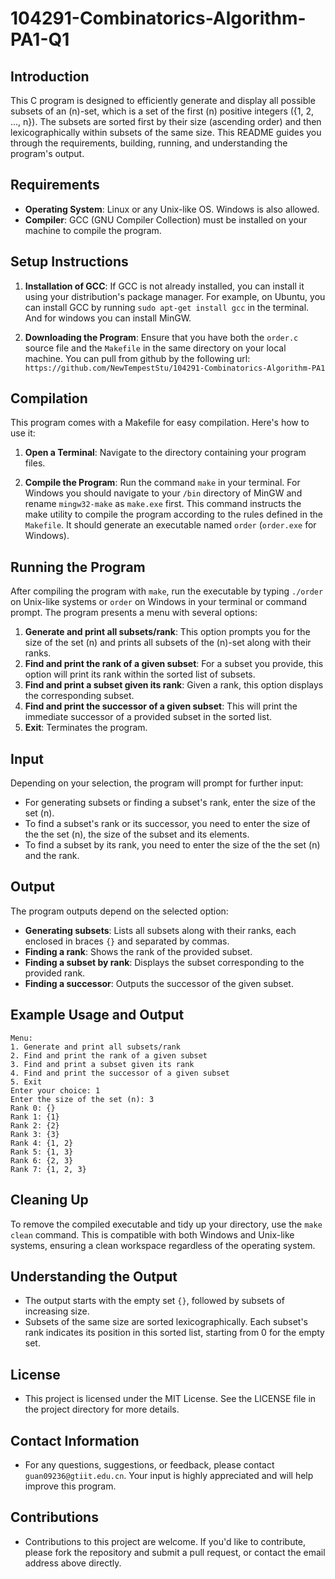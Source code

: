 # 104291-Combinatorics-Algorithm-PA1-Q1

## Introduction

This C program is designed to efficiently generate and display all possible subsets of an \(n\)-set, which is a set of the first \(n\) positive integers \(\{1, 2, ..., n\}\). The subsets are sorted first by their size (ascending order) and then lexicographically within subsets of the same size. This README guides you through the requirements, building, running, and understanding the program's output.

## Requirements

- **Operating System**: Linux or any Unix-like OS. Windows is also allowed.
- **Compiler**: GCC (GNU Compiler Collection) must be installed on your machine to compile the program.

## Setup Instructions

1. **Installation of GCC**: If GCC is not already installed, you can install it using your distribution's package manager. For example, on Ubuntu, you can install GCC by running `sudo apt-get install gcc` in the terminal. And for windows you can install MinGW.

2. **Downloading the Program**: Ensure that you have both the `order.c` source file and the `Makefile` in the same directory on your local machine. You can pull from github by the following url: `https://github.com/NewTempestStu/104291-Combinatorics-Algorithm-PA1`

## Compilation

This program comes with a Makefile for easy compilation. Here's how to use it:

1. **Open a Terminal**: Navigate to the directory containing your program files.

2. **Compile the Program**: Run the command `make` in your terminal. For Windows you should navigate to your `/bin` directory of MinGW and rename `mingw32-make` as `make.exe` first. This command instructs the make utility to compile the program according to the rules defined in the `Makefile`. It should generate an executable named `order` (`order.exe` for Windows).

## Running the Program

After compiling the program with `make`, run the executable by typing `./order` on Unix-like systems or `order` on Windows in your terminal or command prompt. The program presents a menu with several options:

1. **Generate and print all subsets/rank**: This option prompts you for the size of the set \(n\) and prints all subsets of the \(n\)-set along with their ranks.
2. **Find and print the rank of a given subset**: For a subset you provide, this option will print its rank within the sorted list of subsets.
3. **Find and print a subset given its rank**: Given a rank, this option displays the corresponding subset.
4. **Find and print the successor of a given subset**: This will print the immediate successor of a provided subset in the sorted list.
5. **Exit**: Terminates the program.

## Input

Depending on your selection, the program will prompt for further input:

- For generating subsets or finding a subset's rank, enter the size of the set \(n\).
- To find a subset's rank or its successor, you need to enter the size of the the set \(n\), the size of the subset and its elements.
- To find a subset by its rank, you need to enter the size of the the set \(n\) and the rank.

## Output

The program outputs depend on the selected option:

- **Generating subsets**: Lists all subsets along with their ranks, each enclosed in braces `{}` and separated by commas.
- **Finding a rank**: Shows the rank of the provided subset.
- **Finding a subset by rank**: Displays the subset corresponding to the provided rank.
- **Finding a successor**: Outputs the successor of the given subset.

## Example Usage and Output

```plaintext
Menu:
1. Generate and print all subsets/rank
2. Find and print the rank of a given subset
3. Find and print a subset given its rank
4. Find and print the successor of a given subset
5. Exit
Enter your choice: 1
Enter the size of the set (n): 3
Rank 0: {}
Rank 1: {1}
Rank 2: {2}
Rank 3: {3}
Rank 4: {1, 2}
Rank 5: {1, 3}
Rank 6: {2, 3}
Rank 7: {1, 2, 3}
```

## Cleaning Up

To remove the compiled executable and tidy up your directory, use the `make clean` command. This is compatible with both Windows and Unix-like systems, ensuring a clean workspace regardless of the operating system.

## Understanding the Output

- The output starts with the empty set `{}`, followed by subsets of increasing size.
- Subsets of the same size are sorted lexicographically. Each subset's rank indicates its position in this sorted list, starting from 0 for the empty set.

## License

- This project is licensed under the MIT License. See the LICENSE file in the project directory for more details.

## Contact Information

- For any questions, suggestions, or feedback, please contact `guan09236@gtiit.edu.cn`. Your input is highly appreciated and will help improve this program.

## Contributions

- Contributions to this project are welcome. If you'd like to contribute, please fork the repository and submit a pull request, or contact the email address above directly.
